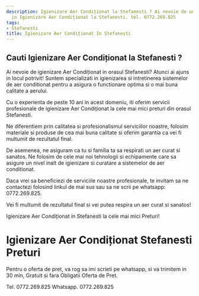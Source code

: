 ```yaml
---
description: Igienizare Aer Condiționat la Stefanesti ? Ai nevoie de un profesionist
  in Igienizare Aer Condiționat la Stefanesti. tel. 0772.269.825
tags:
- Stefanesti
title: Igienizare Aer Condiționat In Stefanesti
---
```



## Cauti Igienizare Aer Condiționat la Stefanesti ?

Ai nevoie de igienizare Aer Condiționat in orasul Stefanesti? Atunci ai ajuns in locul potrivit! Suntem specializati in igienizarea si intretinerea sistemelor de aer conditionat pentru a asigura o functionare optima si o mai buna calitate a aerului. 

Cu o experienta de peste 10 ani in acest domeniu, iti oferim servicii profesionale de igienizare Aer Condiționat la cele mai mici preturi din orasul Stefanesti. 

Ne diferentiem prin calitatea si profesionalismul serviciilor noastre, folosim materiale si produse de cea mai buna calitate si oferim garantia ca vei fi multumit de rezultatul final. 

De asemenea, ne asiguram ca tu si familia ta sa respirati un aer curat si sanatos. Ne folosim de cele mai noi tehnologii si echipamente care sa asigure un nivel inalt de igienizare si curatare a sistemelor de aer conditionat. 

Daca vrei sa beneficiezi de serviciile noastre profesionale, te invitam sa ne contactezi folosind linkul de mai sus sau sa ne scrii pe whatsapp: 0772.269.825. 

Vei fi multumit de rezultatul final si vei putea respira un aer curat si sanatos! 

Igienizare Aer Condiționat in Stefanesti la cele mai mici Preturi!

# Igienizare Aer Condiționat Stefanesti Preturi
Pentru o oferta de pret, va rog sa imi scrieti pe whatsapp, si va trimitem in 30 min, Gratuit si fara Obligatii Oferta de Pret.

Tel. 0772.269.825
Whatsapp. 0772.269.825